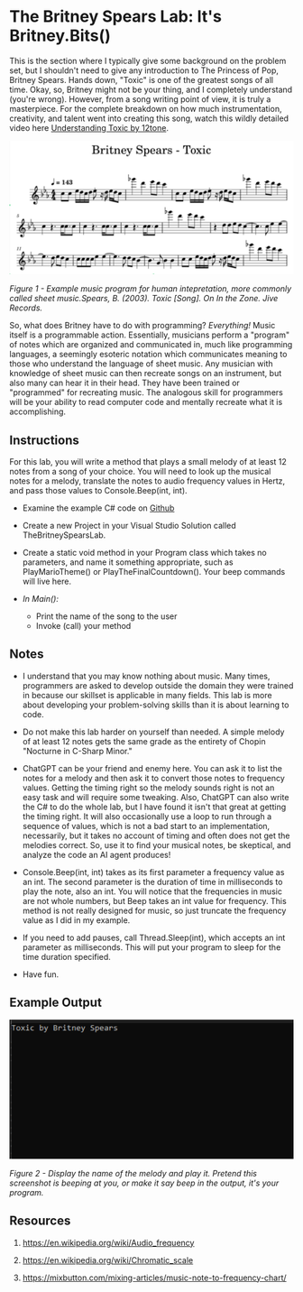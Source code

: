 # The Britney Spears Lab: It's Britney.Bits()

This is the section where I typically give some background on the problem set, but I shouldn't need to give any introduction to The Princess of Pop, Britney Spears. Hands down, "Toxic" is one of the greatest songs of all time. Okay, so, Britney might not be your thing, and I completely understand (you're wrong). However, from a song writing point of view, it is truly a masterpiece. For the complete breakdown on how much instrumentation, creativity, and talent went into creating this song, watch this wildly detailed video here [Understanding Toxic by 12tone](https://www.youtube.com/watch?v=q0QqS8QOErA&ab_channel=12tone).

![Example music program for human intepretation, more commonly called sheet music](sheet_music.png)

*Figure 1 - Example music program for human intepretation, more commonly called sheet music.Spears, B. (2003). Toxic [Song]. On In the Zone. Jive Records.*

So, what does Britney have to do with programming? *Everything!* Music itself is a programmable action. Essentially, musicians perform a "program" of notes which are organized and communicated in, much like programming languages, a seemingly esoteric notation which communicates meaning to those who understand the language of sheet music. Any musician with knowledge of sheet music can then recreate songs on an instrument, but also many can hear it in their head. They have been trained or "programmed" for recreating music. The analogous skill for programmers will be your ability to read computer code and mentally recreate what it is accomplishing.

## Instructions

For this lab, you will write a method that plays a small melody of at least 12 notes from a song of your choice. You will need to look up the musical notes for a melody, translate the notes to audio frequency values in Hertz, and pass those values to Console.Beep(int, int).

- Examine the example C# code on [Github](https://github.com/northeaststatecisp/CISP1010/tree/main/05-2-Toxic)

- Create a new Project in your Visual Studio Solution called TheBritneySpearsLab.

- Create a static void method in your Program class which takes no parameters, and name it something appropriate, such as PlayMarioTheme() or PlayTheFinalCountdown(). Your beep commands will live here.

- *In Main():*
    - Print the name of the song to the user
    - Invoke (call) your method

## Notes

- I understand that you may know nothing about music. Many times, programmers are asked to develop outside the domain they were trained in because our skillset is applicable in many fields. This lab is more about developing your problem-solving skills than it is about learning to code.

- Do not make this lab harder on yourself than needed. A simple melody of at least 12 notes gets the same grade as the entirety of Chopin "Nocturne in C-Sharp Minor."

- ChatGPT can be your friend and enemy here. You can ask it to list the notes for a melody and then ask it to convert those notes to frequency values. Getting the timing right so the melody sounds right is not an easy task and will require some tweaking. Also, ChatGPT can also write the C# to do the whole lab, but I have found it isn't that great at getting the timing right. It will also occasionally use a loop to run through a sequence of values, which is not a bad start to an implementation, necessarily, but it takes no account of timing and often does not get the melodies correct. So, use it to find your musical notes, be skeptical, and analyze the code an AI agent produces!

- Console.Beep(int, int) takes as its first parameter a frequency value as an int. The second parameter is the duration of time in milliseconds to play the note, also an int. You will notice that the frequencies in music are not whole numbers, but Beep takes an int value for frequency. This method is not really designed for music, so just truncate the frequency value as I did in my example.

- If you need to add pauses, call Thread.Sleep(int), which accepts an int parameter as milliseconds. This will put your program to sleep for the time duration specified.

- Have fun.


## Example Output

![Display the name of the melody and play it](beep.png)

*Figure 2 - Display the name of the melody and play it. Pretend this screenshot is beeping at you, or make it say beep in the output, it's your program.*

## Resources

1. <https://en.wikipedia.org/wiki/Audio_frequency>

2. <https://en.wikipedia.org/wiki/Chromatic_scale>

3. <https://mixbutton.com/mixing-articles/music-note-to-frequency-chart/>
